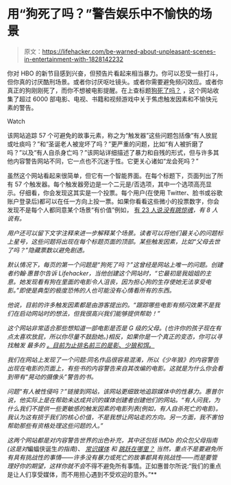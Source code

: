 # 用“狗死了吗？”警告娱乐中不愉快的场景

> 原文：<https://lifehacker.com/be-warned-about-unpleasant-scenes-in-entertainment-with-1828142232>

你对 HBO 的新节目感到兴奋，但预告片看起来相当暴力。你可以忍受一些打斗，但你真的讨厌酷刑场景。或者你讨厌呕吐镜头。或者你需要避免频闪效应。或者你真正的狗刚刚死了，而你不想被电影提醒。在上查标题[狗死了吗？](https://www.doesthedogdie.com/) ，这个网站收集了超过 6000 部电影、电视、书籍和视频游戏中关于焦虑触发因素和不愉快元素的警告。

Watch

该网站追踪 57 个可避免的故事元素，称之为“触发器”这些问题包括像“有人放屁或吐痰吗？”和“圣诞老人被宠坏了吗？”更严重的问题，比如“有人被折磨了吗？”以及“有人自杀身亡吗？”该网站详细描述了暴力和自残的形式，但与许多其他内容警告网站不同，它一点也不沉迷于性。它更关心诸如“龙会死吗？”

虽然这个网站看起来很简单，但它有一个智能界面。在每个标题下，页面列出了所有 57 个触发器。每个触发器旁边是一个二元是/否选项，其中一个选项高亮显示。仔细看，你会发现这其实是一个投票。每个用户(在使用 Twitter、脸书或谷歌账户登录后)都可以在任一方向上投一票。如果你看看这些微小的投票数字，你会发现不是每个人都同意某个场景“有价值”例如， [有 23 人说*没有跳惊魂*](https://www.doesthedogdie.com/items/4278)*，有 8 人说有。*

*用户还可以留下文字注释来进一步解释某个场景。读者可以将他们最关心的问题标上星号，这些问题将出现在每个标题页面的顶部。某些触发因素，比如“父母去世了吗？”隐藏票数以避免剧透。*

*默认情况下，每页的第一个问题是“狗死了吗？”这曾经是网站上唯一的问题。创建者约翰·惠普尔告诉 Lifehacker，当他创建这个网站时，“它最初是我姐姐的主意。她发现看有狗在里面的电影令人沮丧，因为担心狗的生存使她无法享受电影。”即使是典型的极度恐怖的人也可能没有心情看所有的东西。*

*他说，目前的许多触发因素都是由游客提出的。“跟踪哪些电影有频闪效果不是我们在启动网站时的想法，但我很高兴我们能够提供帮助！”*

*这个网站非常适合那些想知道一部电影是否是 G 级的父母。(也许你的孩子现在有点太喜欢放屁，所以你尽量不鼓励她。)相反，如果你是一个真正的变态，你可以寻找触发 最多的 [。目前为止排名前三的是*彰*、*少狼*和*饵*。](https://www.doesthedogdie.com/browse-movies?sortField=numYesTopics)*

*我们在网站上发现了一个问题:同名作品很容易混淆，所以《少年狼》的内容警告出现在电影的页面上，有些书的内容警告来自其改编的电影。这就是为什么你会看到带有“晃动的摄像头”警告的书。*

*问题“有人被性侵吗？”链接到网站，该网站更细致地追踪媒体中的性暴力。惠普尔说，他实际上是在帮助未达成共识的媒体创建者创建他们的网站。“有人问我，为什么我们不提供一些更敏感的触发因素的电影列表(例如，有人自杀死亡的电影)。我认为这有损于我们的核心价值，不是我想让网站走的方向。另一方面，我不害怕帮助那些有资格处理这些问题的人。”*

*这两个网站都是对内容警告世界的出色补充，其中还包括 IMDb 的众包父母指南(这是对*蝙蝠侠诞生*的指南)、 [常识媒体](https://www.commonsensemedia.org/) 和 [跳跃在哪里？](https://wheresthejump.com/) 当然，重点不是要避免所有具有挑战性的事情——许多没有暴力或死亡的故事都具有挑战性——而是要管理好你的期望，这样你就不会*不得不避免所有事情。正如惠普尔所说:“我们的重点是让人们享受媒体，而不用担心遇到不受欢迎的意外。”**